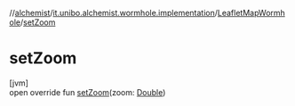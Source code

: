 //[alchemist](../../../index.md)/[it.unibo.alchemist.wormhole.implementation](../index.md)/[LeafletMapWormhole](index.md)/[setZoom](set-zoom.md)

# setZoom

[jvm]\
open override fun [setZoom](set-zoom.md)(zoom: [Double](https://kotlinlang.org/api/latest/jvm/stdlib/kotlin/-double/index.html))
